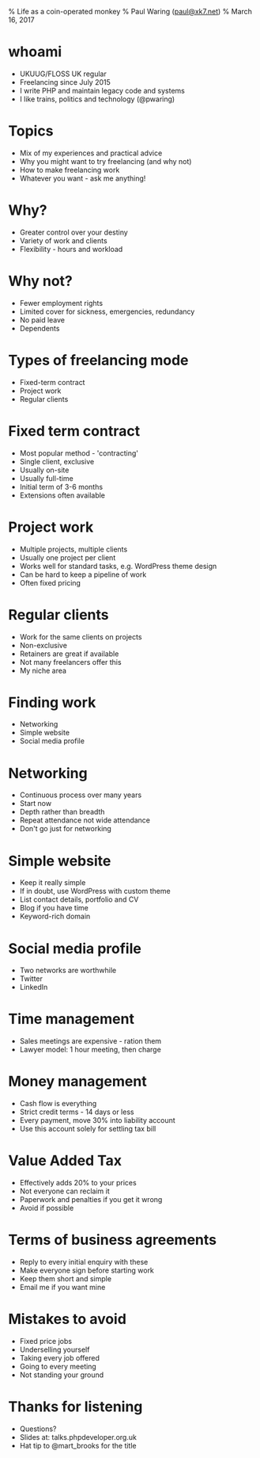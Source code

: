 % Life as a coin-operated monkey
% Paul Waring (paul@xk7.net)
% March 16, 2017

# whoami

 - UKUUG/FLOSS UK regular
 - Freelancing since July 2015
 - I write PHP and maintain legacy code and systems
 - I like trains, politics and technology (@pwaring)

# Topics

 - Mix of my experiences and practical advice
 - Why you might want to try freelancing (and why not)
 - How to make freelancing work
 - Whatever you want - ask me anything!

# Why?

 - Greater control over your destiny
 - Variety of work and clients
 - Flexibility - hours and workload

# Why not?

 - Fewer employment rights
 - Limited cover for sickness, emergencies, redundancy
 - No paid leave
 - Dependents

# Types of freelancing mode

 - Fixed-term contract
 - Project work
 - Regular clients

# Fixed term contract

 - Most popular method - 'contracting'
 - Single client, exclusive
 - Usually on-site
 - Usually full-time
 - Initial term of 3-6 months
 - Extensions often available

# Project work

 - Multiple projects, multiple clients
 - Usually one project per client
 - Works well for standard tasks, e.g. WordPress theme design
 - Can be hard to keep a pipeline of work
 - Often fixed pricing

# Regular clients

 - Work for the same clients on projects
 - Non-exclusive
 - Retainers are great if available
 - Not many freelancers offer this
 - My niche area

# Finding work

 - Networking
 - Simple website
 - Social media profile

# Networking

 - Continuous process over many years
 - Start now
 - Depth rather than breadth
 - Repeat attendance not wide attendance
 - Don't go just for networking

# Simple website

 - Keep it really simple
 - If in doubt, use WordPress with custom theme
 - List contact details, portfolio and CV
 - Blog if you have time
 - Keyword-rich domain

# Social media profile

 - Two networks are worthwhile
 - Twitter
 - LinkedIn

# Time management

 - Sales meetings are expensive - ration them
 - Lawyer model: 1 hour meeting, then charge

# Money management

 - Cash flow is everything
 - Strict credit terms - 14 days or less
 - Every payment, move 30% into liability account
 - Use this account solely for settling tax bill

# Value Added Tax

 - Effectively adds 20% to your prices
 - Not everyone can reclaim it
 - Paperwork and penalties if you get it wrong
 - Avoid if possible

# Terms of business agreements

 - Reply to every initial enquiry with these
 - Make everyone sign before starting work
 - Keep them short and simple
 - Email me if you want mine

# Mistakes to avoid

 - Fixed price jobs
 - Underselling yourself
 - Taking every job offered
 - Going to every meeting
 - Not standing your ground

# Thanks for listening

  - Questions?
  - Slides at: talks.phpdeveloper.org.uk
  - Hat tip to @mart_brooks for the title

